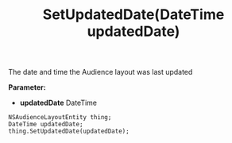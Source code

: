 ﻿---
uid: crmscript_ref_NSAudienceLayoutEntity_SetUpdatedDate
title: SetUpdatedDate(DateTime updatedDate)
intellisense: NSAudienceLayoutEntity.SetUpdatedDate
keywords: NSAudienceLayoutEntity, GetUpdatedDate
so.topic: reference
---

The date and time the Audience layout was last updated

**Parameter:** 
 - **updatedDate** DateTime

```crmscript
NSAudienceLayoutEntity thing;
DateTime updatedDate;
thing.SetUpdatedDate(updatedDate);
```

